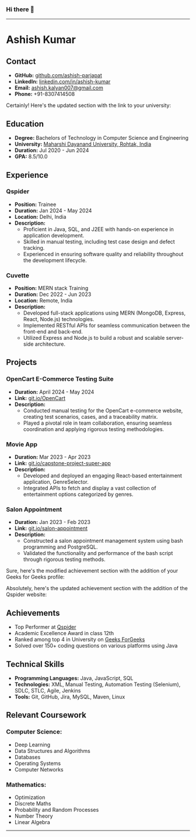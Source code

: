 ### Hi there 👋




---

# Ashish Kumar

## Contact
- **GitHub:** [github.com/ashish-parjapat](https://github.com/ashish-parjapat)
- **LinkedIn:** [linkedin.com/in/ashish-kumar](https://linkedin.com/in//ashish-kumar-6a2a0419b/)
- **Email:** ashish.kalyan007@gmail.com
- **Phone:** +91-8307414508

Certainly! Here's the updated section with the link to your university:

## Education
- **Degree:** Bachelors of Technology in Computer Science and Engineering
- **University:** [Maharshi Dayanand University, Rohtak, India](https://www.mdu.ac.in/)
- **Duration:** Jul 2020 - Jun 2024
- **GPA:** 8.5/10.0

## Experience
### Qspider
- **Position:** Trainee
- **Duration:** Jan 2024 - May 2024
- **Location:** Delhi, India
- **Description:**
  - Proficient in Java, SQL, and J2EE with hands-on experience in application development.
  - Skilled in manual testing, including test case design and defect tracking.
  - Experienced in ensuring software quality and reliability throughout the development lifecycle.

### Cuvette
- **Position:** MERN stack Training
- **Duration:** Dec 2022 - Jun 2023
- **Location:** Remote, India
- **Description:**
  - Developed full-stack applications using MERN (MongoDB, Express, React, Node.js) technologies.
  - Implemented RESTful APIs for seamless communication between the front-end and back-end.
  - Utilized Express and Node.js to build a robust and scalable server-side architecture.

## Projects
### OpenCart E-Commerce Testing Suite
- **Duration:** April 2024 - May 2024
- **Link:** [git.io/OpenCart](https://github.com/ashish-parjapat/OpenCart-TestCases)
- **Description:**
  - Conducted manual testing for the OpenCart e-commerce website, creating test scenarios, cases, and a traceability matrix.
  - Played a pivotal role in team collaboration, ensuring seamless coordination and applying rigorous testing methodologies.
  
### Movie App
- **Duration:** Mar 2023 - Apr 2023
- **Link:** [git.io/capstone-project-super-app](https://github.com/ashish-parjapat/capstone-project-super-app)
- **Description:**
  - Developed and deployed an engaging React-based entertainment application, GenreSelector.
  - Integrated APIs to fetch and display a vast collection of entertainment options categorized by genres.
  
### Salon Appointment
- **Duration:** Jan 2023 - Feb 2023
- **Link:** [git.io/salon-appointment](https://github.com/ashish-parjapat/salon-appointment)
- **Description:**
  - Constructed a salon appointment management system using bash programming and PostgreSQL.
  - Validated the functionality and performance of the bash script through rigorous testing methods.

Sure, here's the modified achievement section with the addition of your Geeks for Geeks profile:

Absolutely, here's the updated achievement section with the addition of the Qspider website:

## Achievements
- Top Performer at [Qspider](https://www.qspiders.com/)
- Academic Excellence Award in class 12th
- Ranked among top 4 in University on [Geeks ForGeeks](https://www.geeksforgeeks.org/user/ashishkumar591/)
- Solved over 150+ coding questions on various platforms using Java

## Technical Skills
- **Programming Languages:** Java, JavaScript, SQL
- **Technologies:** XML, Manual Testing, Automation Testing (Selenium), SDLC, STLC, Agile, Jenkins
- **Tools:** Git, GitHub, Jira, MySQL, Maven, Linux

## Relevant Coursework
### Computer Science:
- Deep Learning
- Data Structures and Algorithms
- Databases
- Operating Systems
- Computer Networks

### Mathematics:
- Optimization
- Discrete Maths
- Probability and Random Processes
- Number Theory
- Linear Algebra

---


